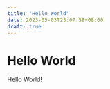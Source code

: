 ```yaml
---
title: "Hello World"
date: 2023-05-03T23:07:58+08:00
draft: true
---
```

# Hello World

Hello World!

